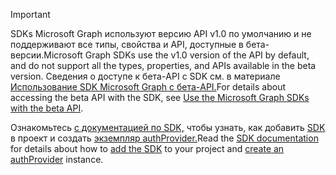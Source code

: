 <!-- markdownlint-disable MD041-->

> [!IMPORTANT]
> <span data-ttu-id="a7e99-101">SDKs Microsoft Graph используют версию API v1.0 по умолчанию и не поддерживают все типы, свойства и API, доступные в бета-версии.</span><span class="sxs-lookup"><span data-stu-id="a7e99-101">Microsoft Graph SDKs use the v1.0 version of the API by default, and do not support all the types, properties, and APIs available in the beta version.</span></span> <span data-ttu-id="a7e99-102">Сведения о доступе к бета-API с SDK см. в материале [Использование SDK Microsoft Graph с бета-API.](/graph/sdks/use-beta)</span><span class="sxs-lookup"><span data-stu-id="a7e99-102">For details about accessing the beta API with the SDK, see [Use the Microsoft Graph SDKs with the beta API](/graph/sdks/use-beta).</span></span>
>
> <span data-ttu-id="a7e99-103">Ознакомьтесь [с документацией по SDK,](/graph/sdks/sdks-overview) чтобы узнать, как добавить [SDK](/graph/sdks/sdk-installation) в проект и создать [экземпляр authProvider.](/graph/sdks/choose-authentication-providers)</span><span class="sxs-lookup"><span data-stu-id="a7e99-103">Read the [SDK documentation](/graph/sdks/sdks-overview) for details about how to [add the SDK](/graph/sdks/sdk-installation) to your project and [create an authProvider](/graph/sdks/choose-authentication-providers) instance.</span></span>
